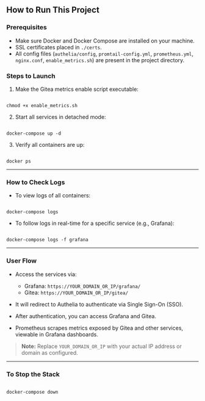 ## How to Run This Project

### Prerequisites

- Make sure Docker and Docker Compose are installed on your machine.
- SSL certificates placed in `./certs`.
- All config files (`authelia/config`, `promtail-config.yml`, `prometheus.yml`, `nginx.conf`, `enable_metrics.sh`) are present in the project directory.

### Steps to Launch

1. Make the Gitea metrics enable script executable:

```

chmod +x enable_metrics.sh

```

2. Start all services in detached mode:

```

docker-compose up -d

```

3. Verify all containers are up:

```

docker ps

```

---

### How to Check Logs

- To view logs of all containers:

```

docker-compose logs

```

- To follow logs in real-time for a specific service (e.g., Grafana):

```

docker-compose logs -f grafana

```


---

### User Flow

- Access the services via:

  - Grafana: `https://YOUR_DOMAIN_OR_IP/grafana/`  
  - Gitea: `https://YOUR_DOMAIN_OR_IP/gitea/`  

- It will redirect to Authelia to authenticate via Single Sign-On (SSO).

- After authentication, you can access Grafana and Gitea.

- Prometheus scrapes metrics exposed by Gitea and other services, viewable in Grafana dashboards.

> **Note:** Replace `YOUR_DOMAIN_OR_IP` with your actual IP address or domain as configured.

---

### To Stop the Stack

```

docker-compose down

```
